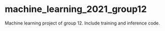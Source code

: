 # machine_learning_2021_group12
Machine learning project of group 12.
Include training and inference code.
